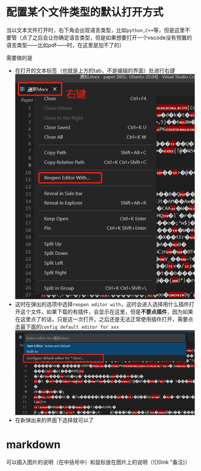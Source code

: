 # 配置某个文件类型的默认打开方式

当以文本文件打开时，右下角会出现语言类型，比如`python,C++`等，但是这里不要管（点了之后会让你确定语言类型，但是如果想要打开一个vscode没有预置的语言类型——比如pdf——时，在这里是加不了的）

需要做的是

* 在打开的文本标签（也就是上方的tab，不是编辑的界面）处进行右键![](img/更改文件的打开方式-01.png)
* 这时在弹出的选项中选择`reopen editor with`，这时会进入选择用什么插件打开这个文件。如果下载的有插件，会显示在这里，但是**不要点插件**，因为如果在这里点了的话，只是这一次打开，之后还是无法正常使用插件打开，需要点击最下面的`config default editor for xxx`![](img/更改文件的打开方式-02.png)
* 在新弹出来的界面下选择就可以了

# markdown

可以插入图片的说明（在中括号中）和鼠标放在图片上的说明（![](link "备注)）
